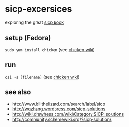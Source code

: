 # sicp-excersices

exploring the great [sicp book](http://mitpress.mit.edu/sicp/full-text/book/book.html)


## setup (Fedora)

`sudo yum install chicken` (see [chicken wiki](http://wiki.call-cc.org/platforms))


## run

`csi -s [filename]` (see [chicken wiki](http://wiki.call-cc.org/man/4/Using%20the%20interpreter))


## see also

* http://www.billthelizard.com/search/label/sicp
* http://wqzhang.wordpress.com/sicp-solutions
* http://wiki.drewhess.com/wiki/Category:SICP_solutions
* http://community.schemewiki.org/?sicp-solutions
